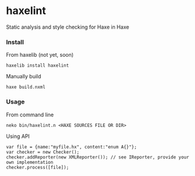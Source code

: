 haxelint
==========

Static analysis and style checking for Haxe in Haxe

### Install

From haxelib (not yet, soon)

    haxelib install haxelint

Manually build

    haxe build.nxml

### Usage

From command line

    neko bin/haxelint.n <HAXE SOURCES FILE OR DIR>

Using API

	var file = {name:"myfile.hx", content:"enum A{}"};
	var checker = new Checker();
	checker.addReporter(new XMLReporter()); // see IReporter, provide your own implementation
	checker.process([file]);